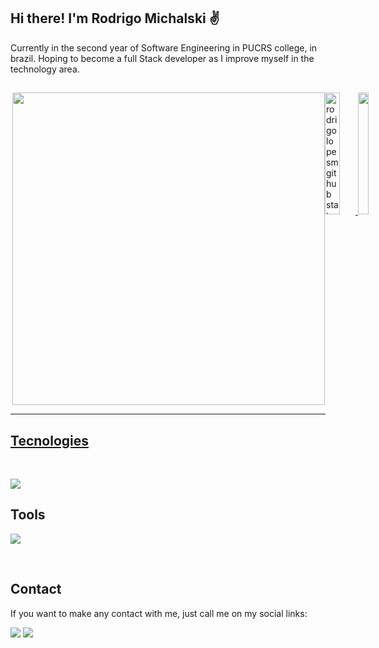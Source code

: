 ## Hi there! I'm Rodrigo Michalski ✌️

Currently in the second year of Software Engineering in PUCRS college, in brazil. Hoping to become a full Stack developer as I improve myself in the technology area.

##

<div style= "display: flex"><br>
<img align="right" height="500em" src="https://raw.githubusercontent.com/gist/rodrigolopesm/1824df8dd2a81826c2aab5a8b9c09178/raw/86a6e36ad24906c2787e43eab94f2250f1fddea3/finalimg.svg">

<div align="left">
  <a href="https://github.com/rodrigolopesm">
    <img width="49%" height="195px" src="https://github-readme-stats.vercel.app/api?username=rodrigolopesm&show_icons=true&count_private=true&hide_border=true&title_color=ff91a4&icon_color=ff91a4&text_color=c9d1d9&bg_color=0d1117" alt="rodrigolopesm github stats" /> 
  <img width="41%" height="195px" src="https://github-readme-stats.vercel.app/api/top-langs/?username=rodrigolopesm&layout=compact&hide_border=true&title_color=ff91a4&text_color=ff91a4&bg_color=0d1117" />
</div>
</div>
    
___
  ## Tecnologies
  <div style="display: inline_block"><br>
<p align="left">
  <a href="https://skillicons.dev">
    <img src="https://skillicons.dev/icons?i=css,docker,html,java,js,jest,mongodb,mysql,nextjs,postgres,prisma,react,spring,sqlite,styledcomponents,tailwind,ts,vscode" />
  </a>
</p>
</div>

  ## Tools
<p>
  <a href="https://skillicons.dev">
    <img src="https://skillicons.dev/icons?i=aws,figma,git,github,githubactions,gitlab,gradle,idea,linux,postman,vscode" />
  </a>
</p>
</div><br>
   
  ## Contact

 If you want to make any contact with me, just call me on my social links:
    
 <a href = "mailto:rodrigolopesmichalski@gmail.com"><img src="https://img.shields.io/badge/-Gmail-%23333?style=for-the-badge&logo=gmail&logoColor=white" target="_blank"></a>
  <a href="https://www.linkedin.com/in/rodrigo-lopes-michalski-37715323b/" target="_blank"><img src="https://img.shields.io/badge/-LinkedIn-%230077B5?style=for-the-badge&logo=linkedin&logoColor=white" target="_blank"></a> 
    
    
